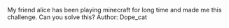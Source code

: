 My friend alice has been playing minecraft for long time and made me this challenge. Can you solve this?
Author: Dope_cat

